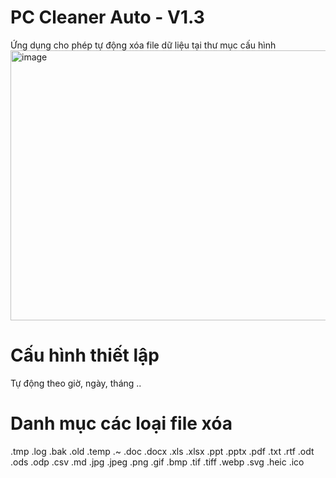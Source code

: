 # PC Cleaner Auto - V1.3
Ứng dụng cho phép tự động xóa file dữ liệu tại thư mục cấu hình
<img width="698" height="432" alt="image" src="https://github.com/user-attachments/assets/888672e0-1ef5-49a4-a578-1724a174b06c" />

# Cấu hình thiết lập
Tự động theo giờ, ngày, tháng ..
# Danh mục các loại file xóa
.tmp
.log
.bak
.old
.temp
.~
.doc
.docx
.xls
.xlsx
.ppt
.pptx
.pdf
.txt
.rtf
.odt
.ods
.odp
.csv
.md
.jpg
.jpeg
.png
.gif
.bmp
.tif
.tiff
.webp
.svg
.heic
.ico

